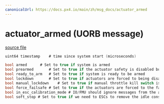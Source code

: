```yaml
---
canonicalUrl: https://docs.px4.io/main/zh/msg_docs/actuator_armed
---
```


# actuator_armed (UORB message)



[source file](https://github.com/PX4/PX4-Autopilot/blob/release/1.13/msg/actuator_armed.msg)

```c
uint64 timestamp    # time since system start (microseconds)

bool armed      # Set to true if system is armed
bool prearmed       # Set to true if the actuator safety is disabled but motors are not armed
bool ready_to_arm   # Set to true if system is ready to be armed
bool lockdown       # Set to true if actuators are forced to being disabled (due to emergency or HIL)
bool manual_lockdown    # Set to true if manual throttle kill switch is engaged
bool force_failsafe # Set to true if the actuators are forced to the failsafe position
bool in_esc_calibration_mode # IO/FMU should ignore messages from the actuator controls topics
bool soft_stop # Set to true if we need to ESCs to remove the idle constraint

```
